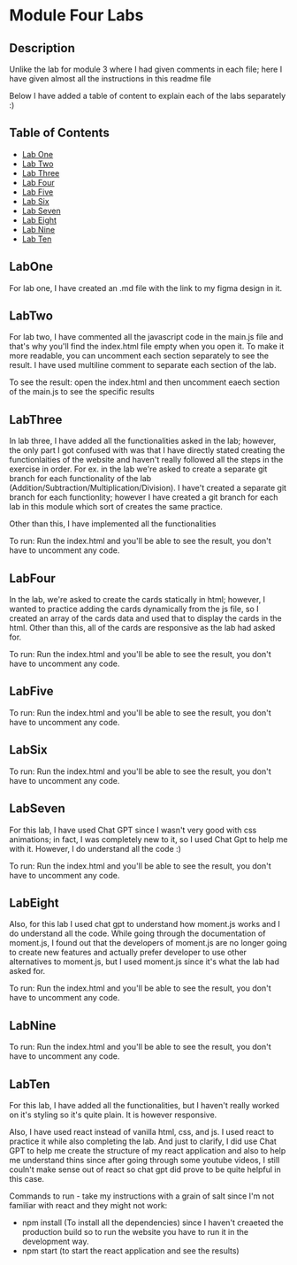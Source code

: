 # Module Four Labs

## Description

Unlike the lab for module 3 where I had given comments in each file; here I have given almost all the instructions in this readme file

Below I have added a table of content to explain each of the labs separately :)

## Table of Contents

- [Lab One](#LabOne)
- [Lab Two](#LabTwo)
- [Lab Three](#LabThree)
- [Lab Four](#LabFour)
- [Lab Five](#LabFive)
- [Lab Six](#LabSix)
- [Lab Seven](#LabSeven)
- [Lab Eight](#LabEight)
- [Lab Nine](#LabNine)
- [Lab Ten](#LabTen)

## LabOne

For lab one, I have created an .md file with the link to my figma design in it.

## LabTwo

For lab two, I have commented all the javascript code in the main.js file and that's why you'll find the index.html file empty when you open it.
To make it more readable, you can uncomment each section separately to see the result. I have used multiline comment to separate each section of the lab.

To see the result: open the index.html and then uncomment eaech section of the main.js to see the specific results

## LabThree

In lab three, I have added all the functionalities asked in the lab; however, the only part I got confused with was that I have directly stated creating the functionlaities of the website and haven't really followed all the steps in the exercise in order. For ex. in the lab we're asked to create a separate git branch for each functionality of the lab (Addition/Subtraction/Multiplication/Division). I have't created a separate git branch for each functionlity; however I have created a git branch for each lab in this module which sort of creates the same practice.

Other than this, I have implemented all the functionalities

To run: Run the index.html and you'll be able to see the result, you don't have to uncomment any code.

## LabFour

In the lab, we're asked to create the cards statically in html; however, I wanted to practice adding the cards dynamically from the js file, so I created an array of the cards data and used that to display the cards in the html. Other than this, all of the cards are responsive as the lab had asked for.

To run: Run the index.html and you'll be able to see the result, you don't have to uncomment any code.

## LabFive

To run: Run the index.html and you'll be able to see the result, you don't have to uncomment any code.

## LabSix

To run: Run the index.html and you'll be able to see the result, you don't have to uncomment any code.

## LabSeven

For this lab, I have used Chat GPT since I wasn't very good with css animations; in fact, I was completely new to it, so I used Chat Gpt to help me with it. However, I do understand all the code :)

To run: Run the index.html and you'll be able to see the result, you don't have to uncomment any code.

## LabEight

Also, for this lab I used chat gpt to understand how moment.js works and I do understand all the code.
While going through the documentation of moment.js, I found out that the developers of moment.js are no longer going to create new features and actually prefer developer to use other alternatives to moment.js, but I used moment.js since it's what the lab had asked for.

To run: Run the index.html and you'll be able to see the result, you don't have to uncomment any code.

## LabNine

To run: Run the index.html and you'll be able to see the result, you don't have to uncomment any code.

## LabTen

For this lab, I have added all the functionalities, but I haven't really worked on it's styling so it's quite plain. It is however responsive.

Also, I have used react instead of vanilla html, css, and js. I used react to practice it while also completing the lab. And just to clarify, I did use Chat GPT to help me create the structure of my react application and also to help me understand thins since after going through some youtube videos, I still couln't make sense out of react so chat gpt did prove to be quite helpful in this case.

Commands to run - take my instructions with a grain of salt since I'm not familiar with react and they might not work:

- npm install (To install all the dependencies) since I haven't creaeted the production build so to run the website you have to run it in the development way.
- npm start (to start the react application and see the results)
